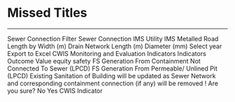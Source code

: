 # Missed Titles

---

Sewer Connection
Filter
Sewer Connection IMS
Utility IMS
Metalled
Road Length by Width (m)
Drain Network
Length (m)
Diameter (mm)
Select year
Export to Excel
CWIS Monitoring and Evaluation Indicators
Indicators
Outcome
Value
equity
safety
FS Generation From Containment Not Connected To Sewer (LPCD)
FS Generation From Permeable/ Unlined Pit (LPCD)
Existing Sanitation of Building will be updated as Sewer Network and corresponding containment connection (if any) will be removed !
Are you sure?
No
Yes
CWIS Indicator
